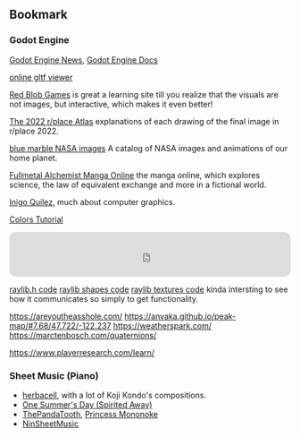 ## Bookmark

### Godot Engine
[Godot Engine News](https://godotengine.org/news), [Godot Engine Docs](https://docs.godotengine.org/en/stable/)

[online gltf viewer](https://gltf-viewer.donmccurdy.com/)

[Red Blob Games](https://www.redblobgames.com/) is great a learning site till you realize that the visuals are not images, but interactive, which makes it even better!

[The 2022 r/place Atlas](https://place-atlas.stefanocoding.me/) explanations of each drawing of the final image in r/place 2022.

[blue marble NASA images](https://visibleearth.nasa.gov/collection/1484/blue-marble) A catalog of NASA images and animations of our home planet.

[Fullmetal Alchemist Manga Online](https://alchemist-fullmetal.com/) the manga online, which explores science, the law of equivalent exchange and more in a fictional world.

[Inigo Quilez](https://iquilezles.org/), much about computer graphics.

[Colors Tutorial](https://www.w3schools.com/colors/default.asp)
<iframe style="border-radius:12px" src="https://open.spotify.com/embed/playlist/5KGMXvW7Tg3emnWz5S2grT?utm_source=generator" width="100%" height="80" frameBorder="0" allowfullscreen="" allow="autoplay; clipboard-write; encrypted-media; fullscreen; picture-in-picture"></iframe>

[raylib.h code](https://github.com/raysan5/raylib/blob/master/src/raylib.h)
[raylib shapes code](https://github.com/raysan5/raylib/blob/master/src/rshapes.c)
[raylib textures code](https://github.com/raysan5/raylib/blob/master/src/rtextures.c)
kinda intersting to see how it communicates so simply to get functionality.

https://areyoutheasshole.com/
https://anvaka.github.io/peak-map/#7.68/47.722/-122.237
https://weatherspark.com/
https://marctenbosch.com/quaternions/

https://www.playerresearch.com/learn/

### Sheet Music (Piano)
- [herbacell](http://herbalcell.com/free-sheet-music), with a lot of Koji Kondo's compositions.
- [One Summer's Day (Spirited Away)](https://musescore.com/torbybrand/scores/1463381)
- [ThePandaTooth](http://www.pandatooth.com/sheet-music/), [Princess Mononoke](http://www.pandatooth.com/portfolio-items/princess-mononoke/) 
- [NinSheetMusic](https://www.ninsheetmusic.org/)
